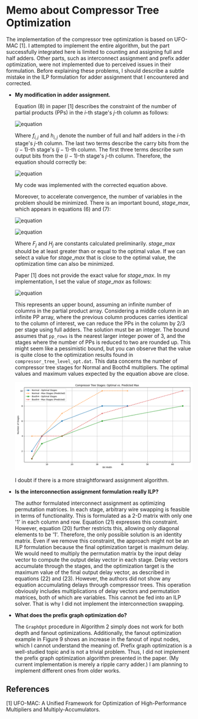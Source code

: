 # Memo about Compressor Tree Optimization

The implementation of the compressor tree optimization is based on UFO-MAC [1]. I attempted to implement the entire algorithm, but the part successfully integrated here is limited to counting and assigning full and half adders. Other parts, such as interconnect assignment and prefix adder optimization, were not implemented due to perceived issues in their formulation. Before explaining these problems, I should describe a subtle mistake in the ILP formulation for adder assignment that I encountered and corrected.

*   **My modification in adder assignment.**

    Equation (8) in paper [1] describes the constraint of the number of partial products (PPs) in the $i$-th stage's $j$-th column as follows:

    ![equation](https://latex.codecogs.com/svg.latex?pp_{i,j}=pp_{i-1,j}%20-%202f_{i,j}%20-%20h_{i,j}%20+%20f_{i-1,j-1}%20+%20h_{i-1,j-1}%20%5Cquad%20(8))

    Where $f_{i,j}$ and $h_{i,j}$ denote the number of full and half adders in the $i$-th stage's $j$-th column. The last two terms describe the carry bits from the $(i-1)$-th stage's $(j-1)$-th column. The first three terms describe sum output bits from the $(i-1)$-th stage's $j$-th column. Therefore, the equation should correctly be:

    ![equation](https://latex.codecogs.com/svg.latex?pp_{i,j}=pp_{i-1,j}%20-%202f_{i-1,j}%20-%20h_{i-1,j}%20+%20f_{i-1,j-1}%20+%20h_{i-1,j-1})

    My code was implemented with the corrected equation above.

    Moreover, to accelerate convergence, the number of variables in the problem should be minimized. There is an important bound, $stage\_max$, which appears in equations (6) and (7):

    ![equation](https://latex.codecogs.com/svg.latex?%5Csum_{i=0}^{stage%5C_max}f_{i,j}=F_j%20%5Cquad%20(6))

    ![equation](https://latex.codecogs.com/svg.latex?%5Csum_{i=0}^{stage%5C_max}h_{i,j}=H_j%20%5Cquad%20(7))

    Where $F_j$ and $H_j$ are constants calculated preliminarily. $stage\_max$ should be at least greater than or equal to the optimal value. If we can select a value for $stage\_max$ that is close to the optimal value, the optimization time can also be minimized.

    Paper [1] does not provide the exact value for $stage\_max$. In my implementation, I set the value of $stage\_max$ as follows:

    ![equation](https://latex.codecogs.com/svg.latex?stage%5C_max%20=%20%5Clceil%20%5Clog_{3/2}%20%5Cleft(%20%5Cfrac{3%5E{%5Clceil%20%5Clog_2%20(pp%5C_rows/2)%20%5Crceil}}{2}%20%5Crright)%20%5Crceil)

    This represents an upper bound, assuming an infinite number of columns in the partial product array. Considering a middle column in an infinite PP array, where the previous column produces carries identical to the column of interest, we can reduce the PPs in the column by 2/3 per stage using full adders. The solution must be an integer. The bound assumes that `pp_rows` is the nearest larger integer power of 3, and the stages where the number of PPs is reduced to two are rounded up. This might seem like a pessimistic bound, but you can observe that the value is quite close to the optimization results found in `compressor_tree_level_opt.dat`. This data concerns the number of compressor tree stages for Normal and Booth4 multipliers. The optimal values and maximum values expected by the equation above are close.

    ![Compressor Tree Stages: Optimal vs. Predicted Max](compressor_tree_stages.png)

    I doubt if there is a more straightforward assignment algorithm.

*   **Is the interconnection assignment formulation really ILP?**

    The author formulated interconnect assignment as optimizing permutation matrices. In each stage, arbitrary wire swapping is feasible in terms of functionality. This is formulated as a 2-D matrix with only one '1' in each column and row. Equation (21) expresses this constraint. However, equation (20) further restricts this, allowing only diagonal elements to be '1'. Therefore, the only possible solution is an identity matrix. Even if we remove this constraint, the approach might not be an ILP formulation because the final optimization target is maximum delay. We would need to multiply the permutation matrix by the input delay vector to compute the output delay vector in each stage. Delay vectors accumulate through the stages, and the optimization target is the maximum value of the final output delay vector, as described in equations (22) and (23). However, the authors did not show any equation accumulating delays through compressor trees. This operation obviously includes multiplications of delay vectors and permutation matrices, both of which are variables. This cannot be fed into an ILP solver. That is why I did not implement the interconnection swapping.

*   **What does the prefix graph optimization do?**

    The `GraphOpt` procedure in Algorithm 2 simply does not work for both depth and fanout optimizations. Additionally, the fanout optimization example in Figure 9 shows an increase in the fanout of input nodes, which I cannot understand the meaning of. Prefix graph optimization is a well-studied topic and is not a trivial problem. Thus, I did not implement the prefix graph optimization algorithm presented in the paper. (My current implementation is merely a ripple carry adder.) I am planning to implement different ones from older works.

## References

[1] UFO-MAC: A Unified Framework for Optimization of High-Performance Multipliers and Multiply-Accumulators.